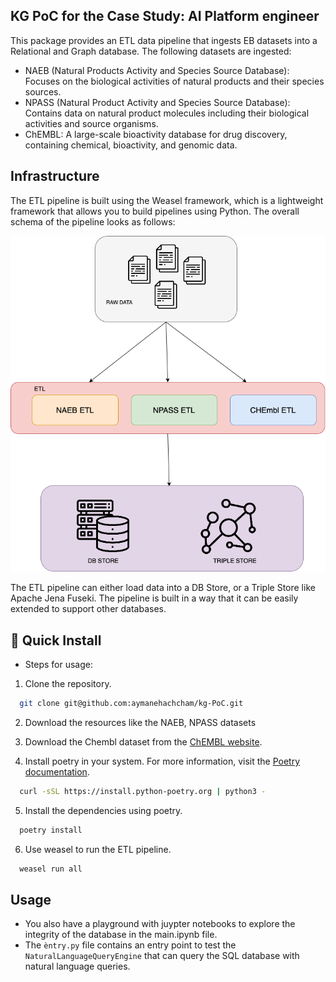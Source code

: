 ## KG PoC for the Case Study: AI Platform engineer

This package provides an ETL data pipeline that ingests EB datasets into a Relational and Graph database.
The following datasets are ingested:
- NAEB (Natural Products Activity and Species Source Database): Focuses on the biological activities of natural products and their species sources.
- NPASS (Natural Product Activity and Species Source Database): Contains data on natural product molecules including their biological activities and source organisms.
- ChEMBL: A large-scale bioactivity database for drug discovery, containing chemical, bioactivity, and genomic data.

## Infrastructure

The ETL pipeline is built using the Weasel framework, which is a lightweight framework that allows you to build pipelines using Python.
The overall schema of the pipeline looks as follows:

![image](images/kg_etl.png)

The ETL pipeline can either load data into a DB Store, or a Triple Store like Apache Jena Fuseki. The pipeline is built in a way that it can be easily extended to support other databases.

## 🔧 Quick Install
- Steps for usage:

1. Clone the repository.
```bash
  git clone git@github.com:aymanehachcham/kg-PoC.git
```

2. Download the resources like the NAEB, NPASS datasets
3. Download the Chembl dataset from the [ChEMBL website](https://www.ebi.ac.uk/chembl/).

4. Install poetry in your system. For more information, visit the [Poetry documentation](https://python-poetry.org/docs/).

```bash
  curl -sSL https://install.python-poetry.org | python3 -
```

5. Install the dependencies using poetry.
```bash
  poetry install
```

6. Use weasel to run the ETL pipeline.
```bash
  weasel run all
```

## Usage

- You also have a playground with juypter notebooks to explore the integrity of the database in the main.ipynb file.
- The ``èntry.py`` file contains an entry point to test the ``NaturalLanguageQueryEngine`` that can query the SQL database with natural language queries.
